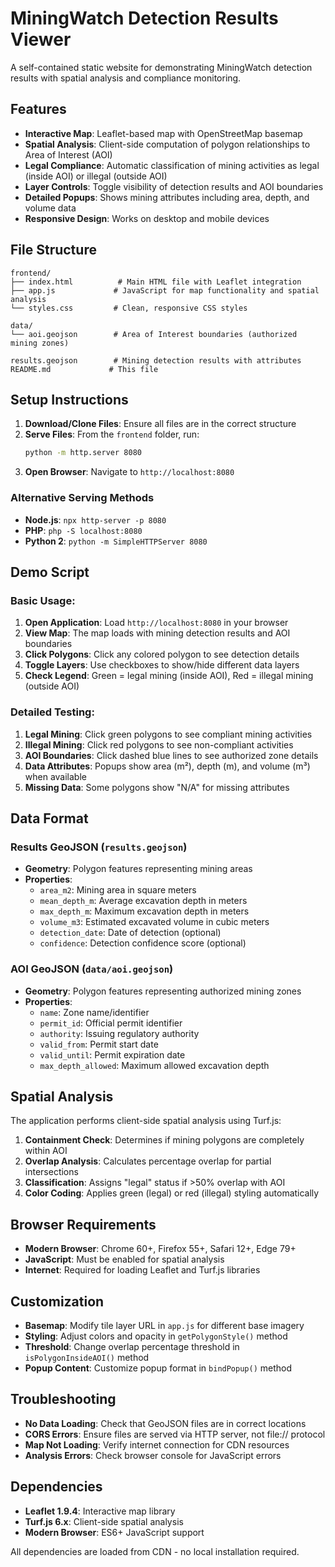 # MiningWatch Detection Results Viewer

A self-contained static website for demonstrating MiningWatch detection results with spatial analysis and compliance monitoring.

## Features

- **Interactive Map**: Leaflet-based map with OpenStreetMap basemap
- **Spatial Analysis**: Client-side computation of polygon relationships to Area of Interest (AOI)
- **Legal Compliance**: Automatic classification of mining activities as legal (inside AOI) or illegal (outside AOI)
- **Layer Controls**: Toggle visibility of detection results and AOI boundaries
- **Detailed Popups**: Shows mining attributes including area, depth, and volume data
- **Responsive Design**: Works on desktop and mobile devices

## File Structure

```
frontend/
├── index.html          # Main HTML file with Leaflet integration
├── app.js             # JavaScript for map functionality and spatial analysis
└── styles.css         # Clean, responsive CSS styles

data/
└── aoi.geojson        # Area of Interest boundaries (authorized mining zones)

results.geojson        # Mining detection results with attributes
README.md             # This file
```

## Setup Instructions

1. **Download/Clone Files**: Ensure all files are in the correct structure
2. **Serve Files**: From the `frontend` folder, run:
   ```bash
   python -m http.server 8080
   ```
3. **Open Browser**: Navigate to `http://localhost:8080`

### Alternative Serving Methods

- **Node.js**: `npx http-server -p 8080`
- **PHP**: `php -S localhost:8080`
- **Python 2**: `python -m SimpleHTTPServer 8080`

## Demo Script

### Basic Usage:
1. **Open Application**: Load `http://localhost:8080` in your browser
2. **View Map**: The map loads with mining detection results and AOI boundaries
3. **Click Polygons**: Click any colored polygon to see detection details
4. **Toggle Layers**: Use checkboxes to show/hide different data layers
5. **Check Legend**: Green = legal mining (inside AOI), Red = illegal mining (outside AOI)

### Detailed Testing:
1. **Legal Mining**: Click green polygons to see compliant mining activities
2. **Illegal Mining**: Click red polygons to see non-compliant activities
3. **AOI Boundaries**: Click dashed blue lines to see authorized zone details
4. **Data Attributes**: Popups show area (m²), depth (m), and volume (m³) when available
5. **Missing Data**: Some polygons show "N/A" for missing attributes

## Data Format

### Results GeoJSON (`results.geojson`)
- **Geometry**: Polygon features representing mining areas
- **Properties**:
  - `area_m2`: Mining area in square meters
  - `mean_depth_m`: Average excavation depth in meters
  - `max_depth_m`: Maximum excavation depth in meters
  - `volume_m3`: Estimated excavated volume in cubic meters
  - `detection_date`: Date of detection (optional)
  - `confidence`: Detection confidence score (optional)

### AOI GeoJSON (`data/aoi.geojson`)
- **Geometry**: Polygon features representing authorized mining zones
- **Properties**:
  - `name`: Zone name/identifier
  - `permit_id`: Official permit identifier
  - `authority`: Issuing regulatory authority
  - `valid_from`: Permit start date
  - `valid_until`: Permit expiration date
  - `max_depth_allowed`: Maximum allowed excavation depth

## Spatial Analysis

The application performs client-side spatial analysis using Turf.js:

1. **Containment Check**: Determines if mining polygons are completely within AOI
2. **Overlap Analysis**: Calculates percentage overlap for partial intersections
3. **Classification**: Assigns "legal" status if >50% overlap with AOI
4. **Color Coding**: Applies green (legal) or red (illegal) styling automatically

## Browser Requirements

- **Modern Browser**: Chrome 60+, Firefox 55+, Safari 12+, Edge 79+
- **JavaScript**: Must be enabled for spatial analysis
- **Internet**: Required for loading Leaflet and Turf.js libraries

## Customization

- **Basemap**: Modify tile layer URL in `app.js` for different base imagery
- **Styling**: Adjust colors and opacity in `getPolygonStyle()` method
- **Threshold**: Change overlap percentage threshold in `isPolygonInsideAOI()` method
- **Popup Content**: Customize popup format in `bindPopup()` method

## Troubleshooting

- **No Data Loading**: Check that GeoJSON files are in correct locations
- **CORS Errors**: Ensure files are served via HTTP server, not file:// protocol
- **Map Not Loading**: Verify internet connection for CDN resources
- **Analysis Errors**: Check browser console for JavaScript errors

## Dependencies

- **Leaflet 1.9.4**: Interactive map library
- **Turf.js 6.x**: Client-side spatial analysis
- **Modern Browser**: ES6+ JavaScript support

All dependencies are loaded from CDN - no local installation required.